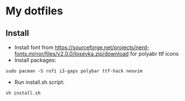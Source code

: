 # My dotfiles

## Install
- Install font from https://sourceforge.net/projects/nerd-fonts.mirror/files/v2.0.0/Iosevka.zip/download for polyabr ttf icons
- Install packages:
```
sudo pacman -S rofi i3-gaps polybar ttf-hack neovim
```
- Run install.sh script:
```
sh install.sh
```
